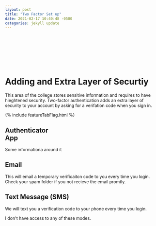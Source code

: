 ```yaml
---
layout: post
title: "Two Factor Set up"
date: 2021-02-17 10:40:48 -0500
categories: jekyll update
---
```


<div class="bg_acc flex justify_center texture_dust m-b_5">
<div class="b_n3 bg_primary br_3 br_circle br_solid br_white-9 flex_none m-b_n5 m-t_5 m-x_auto p_3 shadow_overlap-light c_white " style="width:100px;height:100px;align-content: center;justify-content: center;display: grid;">
<i class="fas fa-lock font_8 c_white"></i>
</div>
</div>
<div class="m-x_auto max-w_30 p-y_5 p-b_4">
<div class="reading-reading-typography">
<h1>Adding and Extra Layer of Securtiy</h1>
<p class="font_1">This area of the college stores sensitive information and requires to have hieghtened security.  Two-factor authentication adds an extra layer of security to your account by asking for a verifation code when you sign in.</p>
</div>
</div>
<div class="flex align-stretch m-x_5:lg p-b_5">
    <div
         class="flex_none w_30 m-x_auto br_solid br_primary h:bg_primary-4 relative br_1 br_radius flex_column flex shadow_overlap-light">
         <div class="absolute t_n1 r_3">
         {% include featureTabFlag.html %}
         </div>
        <div class="p_4 p-t_5"><h2 class="lh_1 c_primary">Authenticator<br>App
        </h2>
        <p class="font_0">Some informationa around it</p></div>
        <div
             class="bg_primary-n1 c_white br-br_radius br-bl_radius br-t_1 br_solid br_primary m-t_auto flex justify_center text_center font_3 p-y_4 m-b_n1">
            <i class="m-t_2 fas fa-check-circle "></i></div>
    </div>
    <div
         class="flex_none w_30 m-x_auto br_solid br_black-3 h:bg_primary-4 relative br_1 br_radius flex_column flex">
        <div class="p_4 p-t_5">
            <h2 class="lh_1 c_primary">Email</h2>
            <p class="font_0">This will email a temporary verificaiton code to you every time you login. Check your spam folder if you not recieve the email promtly.</p>
        </div>
        <div
             class="bg_black-5 c_white br-br_radius br-bl_radius br-t_1 br_solid br_black-3 m-t_auto flex justify_center text_center font_3 p-y_4 m-b_n1">
            <i class="m-t_2 far fa-circle"></i></div>
    </div>
    <div
         class="flex_none w_30 m-x_auto br_solid br_black-3 h:bg_primary-4 relative br_1 br_radius flex_column flex">
        <div class="p_4 p-t_5">
            <h2 class="lh_1 c_primary">Text Message (SMS)</h2>
            <p class="font_0">We will text you a verification code to your phone every time you login.</p>
        </div>
        <div
             class="bg_black-5 c_white br-br_radius br-bl_radius br-t_1 br_solid br_black-3 m-t_auto flex justify_center text_center font_3 p-y_4 m-b_n1">
            <i class="m-t_2 far fa-circle"></i></div>
    </div>
</div>
<div class="br-t_1 br_solid br_black-3 bg_black-1 text_center p_3 m-t_auto shadow_n2">
<a class="link c_primary-n1">I don't have access to any of these modes.</a></div>
